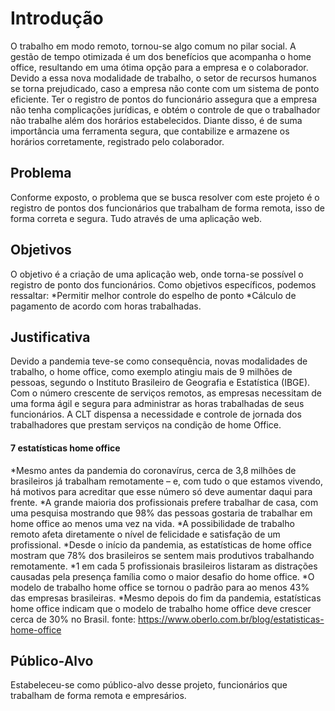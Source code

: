 # Introdução

O trabalho em modo remoto, tornou-se algo comum no pilar social. A gestão de tempo otimizada é um dos benefícios que acompanha o  home office, resultando em uma ótima opção para a empresa e o colaborador.
  Devido a essa nova modalidade de trabalho, o setor de recursos humanos se torna prejudicado, caso a empresa não conte com um sistema de ponto eficiente. Ter o registro de pontos do funcionário assegura que a empresa não tenha complicações jurídicas, e obtém o controle de que o trabalhador não trabalhe além dos horários estabelecidos.
  Diante disso, é de suma importância uma ferramenta segura, que contabilize e armazene os horários corretamente, registrado pelo colaborador.

## Problema
Conforme exposto, o problema que se busca resolver com este projeto é o registro de pontos dos funcionários que trabalham de forma remota, isso de forma correta e segura. Tudo através de uma aplicação web.


## Objetivos
O objetivo é a criação de uma aplicação web, onde torna-se possível o registro de ponto dos funcionários. Como objetivos específicos, podemos ressaltar:
*Permitir melhor controle do espelho de ponto
*Cálculo de pagamento de acordo com horas trabalhadas.


## Justificativa
Devido a pandemia teve-se como consequência, novas modalidades de trabalho, o home office, como exemplo atingiu mais de 9 milhões de pessoas, segundo o Instituto Brasileiro de Geografia e Estatística (IBGE). Com o número crescente de serviços remotos, as empresas necessitam de uma forma ágil e segura para administrar as horas trabalhadas de seus funcionários. A CLT dispensa a necessidade e controle de jornada dos trabalhadores que prestam serviços na condição de home Office.
 #### 7 estatísticas home office
*Mesmo antes da pandemia do coronavírus, cerca de 3,8 milhões de brasileiros já trabalham remotamente – e, com tudo o que estamos vivendo, há motivos para acreditar que esse número só deve aumentar daqui para frente.
*A grande maioria dos profissionais prefere trabalhar de casa, com uma pesquisa mostrando que 98% das pessoas gostaria de trabalhar em home office ao menos uma vez na vida.
*A possibilidade de trabalho remoto afeta diretamente o nível de felicidade e satisfação de um profissional.
*Desde o início da pandemia, as estatísticas de home office mostram que 78% dos brasileiros se sentem mais produtivos trabalhando remotamente.
*1 em cada 5 profissionais brasileiros listaram as distrações causadas pela presença família como o maior desafio do home office.
*O modelo de trabalho home office se tornou o padrão para ao menos 43% das empresas brasileiras.
*Mesmo depois do fim da pandemia, estatísticas home office indicam que o modelo de trabalho home office deve crescer cerca de 30% no Brasil.
fonte:  https://www.oberlo.com.br/blog/estatisticas-home-office


## Público-Alvo

Estabeleceu-se como público-alvo desse projeto, funcionários que trabalham de forma remota e empresários.
